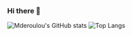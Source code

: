 ### Hi there 👋

![Mderoulou's GitHub stats](https://github-readme-stats.vercel.app/api?username=mderoulou&show_icons=true&theme=tokyonight&count_private=true&hide=prs&custom_title=Liardnos%27%20GitHub%20Stats)
![Top Langs](https://github-readme-stats.vercel.app/api/top-langs/?username=mderoulou&layout=compact&theme=tokyonight&custom_title=Most%20Used%20Languages)
<!--

Here are some ideas to get you started:

- 🔭 I’m currently working on ...
- 🌱 I’m currently learning ...
- 👯 I’m looking to collaborate on ...
- 🤔 I’m looking for help with ...
- 💬 Ask me about ...
- 📫 How to reach me: ...
- 😄 Pronouns: ...
- ⚡ Fun fact: ...
-->
